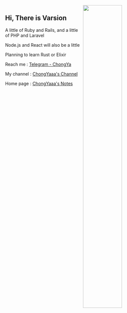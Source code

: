 
  <img align="right" src="https://github-readme-stats.vercel.app/api?username=Varsion&show_icons=true" width="50%" />



## Hi, There is Varsion

A little of Ruby and Rails, and a little of PHP and Laravel

Node.js and React will also be a little

Planning to learn Rust or Elixir




Reach me	 : [Telegram - ChongYa](https://t.me/Varsion)

My channel  : [ChongYaaa's Channel](https://t.me/cynight)

Home page  : [ChongYaaa's Notes](https://blog.varsion.cn)

